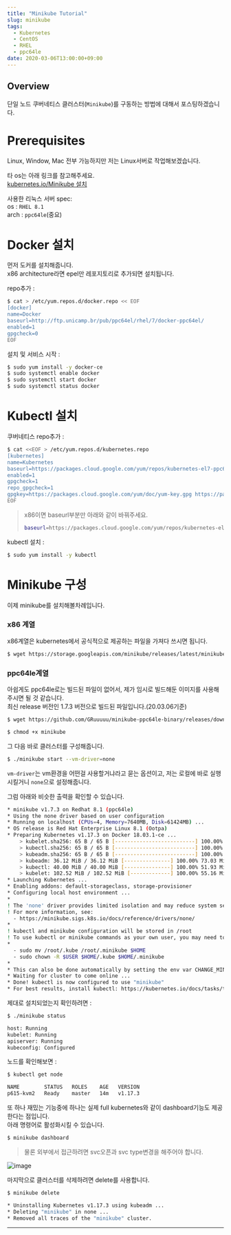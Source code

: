 ```yaml
---
title: "Minikube Tutorial"
slug: minikube
tags:
  - Kubernetes
  - CentOS
  - RHEL
  - ppc64le
date: 2020-03-06T13:00:00+09:00
---
```


## Overview
단일 노드 쿠버네티스 클러스터(`Minikube`)를 구동하는 방법에 대해서 포스팅하겠습니다.  

# Prerequisites
Linux, Window, Mac 전부 가능하지만 저는 Linux서버로 작업해보겠습니다.  

타 os는 아래 링크를 참고해주세요.  
[kubernetes.io/Minikube 설치](https://kubernetes.io/ko/docs/tasks/tools/install-minikube/)  

사용한 리눅스 서버 spec:  
os : `RHEL 8.1`  
arch : `ppc64le`(중요)

# Docker 설치
먼저 도커를 설치해줍니다.  
x86 architecture라면 epel만 레포지토리로 추가되면 설치됩니다.  

repo추가 :  
~~~sh
$ cat > /etc/yum.repos.d/docker.repo << EOF
[docker]
name=Docker
baseurl=http://ftp.unicamp.br/pub/ppc64el/rhel/7/docker-ppc64el/
enabled=1
gpgcheck=0
EOF
~~~

설치 및 서비스 시작 :   
~~~sh
$ sudo yum install -y docker-ce
$ sudo systemctl enable docker
$ sudo systemctl start docker
$ sudo systemctl status docker
~~~

# Kubectl 설치
쿠버네티스 repo추가 :  
~~~sh
$ cat <<EOF > /etc/yum.repos.d/kubernetes.repo
[kubernetes]
name=Kubernetes
baseurl=https://packages.cloud.google.com/yum/repos/kubernetes-el7-ppc64le
enabled=1
gpgcheck=1
repo_gpgcheck=1
gpgkey=https://packages.cloud.google.com/yum/doc/yum-key.gpg https://packages.cloud.google.com/yum/doc/rpm-package-key.gpg
EOF
~~~

>x86이면 baseurl부분만 아래와 같이 바꿔주세요. 
>~~~sh
>baseurl=https://packages.cloud.google.com/yum/repos/kubernetes-el7-x86_64
>~~~

kubectl 설치 :   
~~~sh
$ sudo yum install -y kubectl
~~~

# Minikube 구성
이제 minikube를 설치해볼차례입니다.  

### x86 계열
x86계열은 kubernetes에서 공식적으로 제공하는 파일을 가져다 쓰시면 됩니다.  
~~~sh
$ wget https://storage.googleapis.com/minikube/releases/latest/minikube-linux-amd64
~~~

### ppc64le계열
아쉽게도 ppc64le로는 빌드된 파일이 없어서, 제가 임시로 빌드해둔 이미지를 사용해주시면 될 것 같습니다.  
최신 release 버전인 1.7.3 버전으로 빌드된 파일입니다.(20.03.06기준)  
~~~sh
$ wget https://github.com/GRuuuuu/minikube-ppc64le-binary/releases/download/v1.7.3/minikube

$ chmod +x minikube
~~~

그 다음 바로 클러스터를 구성해줍니다.
~~~sh
$ ./minikube start --vm-driver=none
~~~

`vm-driver`는 vm환경을 어떤걸 사용할거냐라고 묻는 옵션이고, 저는 로컬에 바로 실행시킬거니 `none`으로 설정해줍니다.  

그럼 아래와 비슷한 출력을 확인할 수 있습니다.  
~~~sh
* minikube v1.7.3 on Redhat 8.1 (ppc64le)
* Using the none driver based on user configuration
* Running on localhost (CPUs=4, Memory=7640MB, Disk=61424MB) ...
* OS release is Red Hat Enterprise Linux 8.1 (Ootpa)
* Preparing Kubernetes v1.17.3 on Docker 18.03.1-ce ...
    > kubelet.sha256: 65 B / 65 B [--------------------------] 100.00% ? p/s 0s
    > kubectl.sha256: 65 B / 65 B [--------------------------] 100.00% ? p/s 0s
    > kubeadm.sha256: 65 B / 65 B [--------------------------] 100.00% ? p/s 0s
    > kubeadm: 36.12 MiB / 36.12 MiB [---------------] 100.00% 73.03 MiB p/s 1s
    > kubectl: 40.00 MiB / 40.00 MiB [---------------] 100.00% 51.93 MiB p/s 1s
    > kubelet: 102.52 MiB / 102.52 MiB [-------------] 100.00% 55.16 MiB p/s 2s
* Launching Kubernetes ...
* Enabling addons: default-storageclass, storage-provisioner
* Configuring local host environment ...
*
! The 'none' driver provides limited isolation and may reduce system security and reliability.
! For more information, see:
  - https://minikube.sigs.k8s.io/docs/reference/drivers/none/
*
! kubectl and minikube configuration will be stored in /root
! To use kubectl or minikube commands as your own user, you may need to relocate them. For example, to overwrite your own settings, run:
*
  - sudo mv /root/.kube /root/.minikube $HOME
  - sudo chown -R $USER $HOME/.kube $HOME/.minikube
*
* This can also be done automatically by setting the env var CHANGE_MINIKUBE_NONE_USER=true
* Waiting for cluster to come online ...
* Done! kubectl is now configured to use "minikube"
* For best results, install kubectl: https://kubernetes.io/docs/tasks/tools/install-kubectl/
~~~

제대로 설치되었는지 확인하려면 :  
~~~sh
$ ./minikube status
~~~

~~~sh
host: Running
kubelet: Running
apiserver: Running
kubeconfig: Configured
~~~

노드를 확인해보면 :   
~~~sh
$ kubectl get node

NAME        STATUS   ROLES    AGE   VERSION
p615-kvm2   Ready    master   14m   v1.17.3
~~~

또 하나 재밌는 기능중에 하나는 실제 full kubernetes와 같이 dashboard기능도 제공한다는 점입니다.  
아래 명령어로 활성화시킬 수 있습니다.  
~~~sh
$ minikube dashboard
~~~  

>물론 외부에서 접근하려면 svc오픈과 svc type변경을 해주어야 합니다.  

![image](https://user-images.githubusercontent.com/15958325/76063973-1b0c9d00-5fcc-11ea-8efd-07a822da36f9.png)  


마지막으로 클러스터를 삭제하려면 delete를 사용합니다.  
~~~sh
$ minikube delete

* Uninstalling Kubernetes v1.17.3 using kubeadm ...
* Deleting "minikube" in none ...
* Removed all traces of the "minikube" cluster.
~~~

----